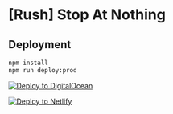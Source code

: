 # [Rush] Stop At Nothing

## Deployment

```sh
npm install
npm run deploy:prod
```

[![Deploy to DigitalOcean](https://www.deploytodo.com/do-btn-blue-ghost.svg)](https://cloud.digitalocean.com/apps/new?repo=https://github.com/progamesigner/rfgames-web/tree/master?refcode=7b0e60b65302)

[![Deploy to Netlify](https://www.netlify.com/img/deploy/button.svg)](https://app.netlify.com/start/deploy?repository=https://github.com/progamesigner/rfgames-web)
